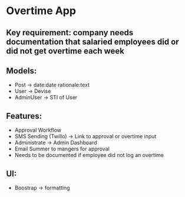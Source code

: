 # Overtime App

## Key requirement: company needs documentation that salaried employees did or did not get overtime each week

## Models:
- Post -> date:date rationale:text
- User -> Devise
- AdminUser -> STI of User

## Features:
- Approval Workflow
- SMS Sending (Twillo) -> Link to approval or overtime input
- Administrate -> Admin Dashboard
- Email Summer to mangers for approval
- Needs to be documented if employee did not log an overtime

## UI:
- Boostrap -> formatting

